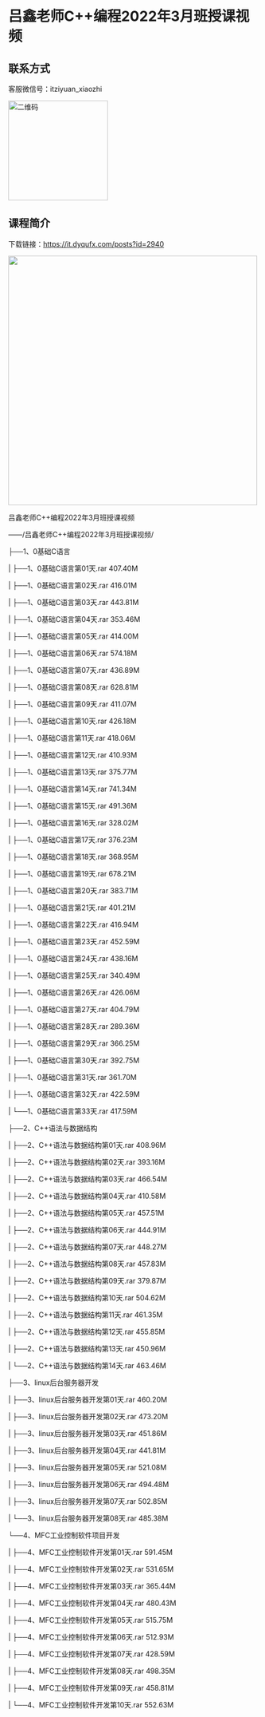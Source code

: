 # 吕鑫老师C++编程2022年3月班授课视频

## 联系方式

客服微信号：itziyuan_xiaozhi

<img src="https://ziyuanyun.oss-cn-guangzhou.aliyuncs.com/common/20240614073449/666b82192834a.jpg" width="200" height="200" alt="二维码">

## 课程简介

下载链接：https://it.dyqufx.com/posts?id=2940

<img src="https://ziyuanyun.oss-cn-guangzhou.aliyuncs.com/yun/20240515184445/6644921dbde92.jpg" width="500" alt="">

  吕鑫老师C++编程2022年3月班授课视频



 ——/吕鑫老师C++编程2022年3月班授课视频/

 ├──1、0基础C语言

 | ├──1、0基础C语言第01天.rar 407.40M

 | ├──1、0基础C语言第02天.rar 416.01M

 | ├──1、0基础C语言第03天.rar 443.81M

 | ├──1、0基础C语言第04天.rar 353.46M

 | ├──1、0基础C语言第05天.rar 414.00M

 | ├──1、0基础C语言第06天.rar 574.18M

 | ├──1、0基础C语言第07天.rar 436.89M

 | ├──1、0基础C语言第08天.rar 628.81M

 | ├──1、0基础C语言第09天.rar 411.07M

 | ├──1、0基础C语言第10天.rar 426.18M

 | ├──1、0基础C语言第11天.rar 418.06M

 | ├──1、0基础C语言第12天.rar 410.93M

 | ├──1、0基础C语言第13天.rar 375.77M

 | ├──1、0基础C语言第14天.rar 741.34M

 | ├──1、0基础C语言第15天.rar 491.36M

 | ├──1、0基础C语言第16天.rar 328.02M

 | ├──1、0基础C语言第17天.rar 376.23M

 | ├──1、0基础C语言第18天.rar 368.95M

 | ├──1、0基础C语言第19天.rar 678.21M

 | ├──1、0基础C语言第20天.rar 383.71M

 | ├──1、0基础C语言第21天.rar 401.21M

 | ├──1、0基础C语言第22天.rar 416.94M

 | ├──1、0基础C语言第23天.rar 452.59M

 | ├──1、0基础C语言第24天.rar 438.16M

 | ├──1、0基础C语言第25天.rar 340.49M

 | ├──1、0基础C语言第26天.rar 426.06M

 | ├──1、0基础C语言第27天.rar 404.79M

 | ├──1、0基础C语言第28天.rar 289.36M

 | ├──1、0基础C语言第29天.rar 366.25M

 | ├──1、0基础C语言第30天.rar 392.75M

 | ├──1、0基础C语言第31天.rar 361.70M

 | ├──1、0基础C语言第32天.rar 422.59M

 | └──1、0基础C语言第33天.rar 417.59M

 ├──2、C++语法与数据结构

 | ├──2、C++语法与数据结构第01天.rar 408.96M

 | ├──2、C++语法与数据结构第02天.rar 393.16M

 | ├──2、C++语法与数据结构第03天.rar 466.54M

 | ├──2、C++语法与数据结构第04天.rar 410.58M

 | ├──2、C++语法与数据结构第05天.rar 457.51M

 | ├──2、C++语法与数据结构第06天.rar 444.91M

 | ├──2、C++语法与数据结构第07天.rar 448.27M

 | ├──2、C++语法与数据结构第08天.rar 457.83M

 | ├──2、C++语法与数据结构第09天.rar 379.87M

 | ├──2、C++语法与数据结构第10天.rar 504.62M

 | ├──2、C++语法与数据结构第11天.rar 461.35M

 | ├──2、C++语法与数据结构第12天.rar 455.85M

 | ├──2、C++语法与数据结构第13天.rar 450.96M

 | └──2、C++语法与数据结构第14天.rar 463.46M

 ├──3、linux后台服务器开发

 | ├──3、linux后台服务器开发第01天.rar 460.20M

 | ├──3、linux后台服务器开发第02天.rar 473.20M

 | ├──3、linux后台服务器开发第03天.rar 451.86M

 | ├──3、linux后台服务器开发第04天.rar 441.81M

 | ├──3、linux后台服务器开发第05天.rar 521.08M

 | ├──3、linux后台服务器开发第06天.rar 494.48M

 | ├──3、linux后台服务器开发第07天.rar 502.85M

 | └──3、linux后台服务器开发第08天.rar 485.38M

 └──4、MFC工业控制软件项目开发

 | ├──4、MFC工业控制软件开发第01天.rar 591.45M

 | ├──4、MFC工业控制软件开发第02天.rar 531.65M

 | ├──4、MFC工业控制软件开发第03天.rar 365.44M

 | ├──4、MFC工业控制软件开发第04天.rar 480.43M

 | ├──4、MFC工业控制软件开发第05天.rar 515.75M

 | ├──4、MFC工业控制软件开发第06天.rar 512.93M

 | ├──4、MFC工业控制软件开发第07天.rar 428.59M

 | ├──4、MFC工业控制软件开发第08天.rar 498.35M

 | ├──4、MFC工业控制软件开发第09天.rar 458.81M

 | └──4、MFC工业控制软件开发第10天.rar 552.63M

 &nbsp;

  